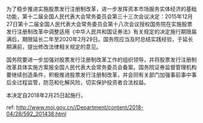 为了稳步推进实施股票发行注册制改革，进一步发挥资本市场服务实体经济的基础功能，第十二届全国人民代表大会常务委员会第三十三次会议决定：2015年12月27日第十二届全国人民代表大会常务委员会第十八次会议授权国务院在实施股票发行注册制改革中调整适用《中华人民共和国证券法》有关规定的决定施行期限届满后，期限延长二年至2020年2月29日。国务院应当及时总结实践经验，于延长期满前，提出修改法律相关规定的意见。

国务院要进一步加强对股票发行注册制改革工作的组织领导，并将股票发行注册制改革具体实施方案报全国人民代表大会常务委员会备案。国务院证券监督管理机构要继续创造条件，积极推进股票发行注册制改革，并会同有关部门加强事前事中事后全过程监管，防范和化解风险，切实保护投资者合法权益。

本决定自2018年2月25日起施行。



 ref: <http://www.moj.gov.cn//Department/content/2018-04/28/592_201438.html>